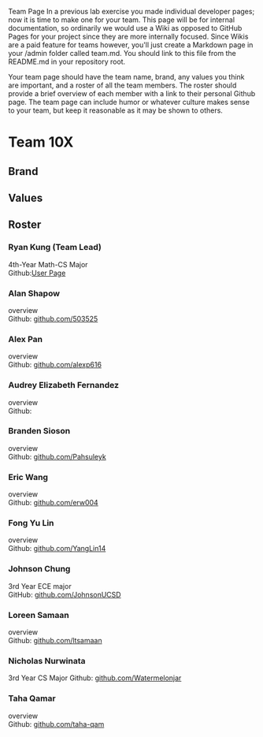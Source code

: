 Team Page
In a previous lab exercise you made individual developer pages; now it is time to make one for your team.  This page will be for internal documentation, so ordinarily we would use a Wiki as opposed to GitHub Pages for your project since they are more internally focused.  Since Wikis are a paid feature for teams however, you'll just create a Markdown page in your /admin folder called team.md. You should link to this file from the README.md in your repository root.

Your team page should have the team name, brand, any values you think are important, and a roster of all the team members.  The roster should provide a brief overview of each member with a link to their personal Github page.  The team page can include humor or whatever culture makes sense to your team, but keep it reasonable as it may be shown to others. 

# Team 10X

## Brand

## Values

## Roster 
### Ryan Kung (Team Lead)
4th-Year Math-CS Major \
Github:[User Page](https://github.com/kungryan)

### Alan Shapow
overview\
Github: [github.com/503525](https://github.com/503525)

### Alex Pan
overview\
Github: [github.com/alexp616](https://github.com/alexp616)

### Audrey Elizabeth Fernandez
overview\
Github:

### Branden Sioson
overview\
Github: [github.com/Pahsuleyk](https://github.com/Pahsuleyk)

### Eric Wang
overview\
Github: [github.com/erw004](https://github.com/erw004)

### Fong Yu Lin
overview\
Github: [github.com/YangLin14](https://github.com/YangLin14)

### Johnson Chung
3rd Year ECE major\
GitHub: [github.com/JohnsonUCSD](https://github.com/JohnsonUCSD)

### Loreen Samaan
overview\
Github: [github.com/ltsamaan](https://github.com/ltsamaan)

### Nicholas Nurwinata
3rd Year CS Major
Github: [github.com/Watermelonjar](https://github.com/Watermelonjar)

### Taha Qamar
overview\
Github: [github.com/taha-qam](https://github.com/taha-qam)
